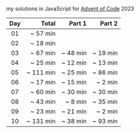 my solutions in JavaScript for [Advent of Code](https://adventofcode.com/) 2023

| Day | Total | Part 1 | Part 2 |
| :---: | ---: | ---: | ---: |
| 01 | ~ 57 min | | |
| 02 | ~ 18 min | | |
| 03 | ~ 67 min | ~ 48 min | ~ 19 min |
| 04 | ~ 25 min | ~ 12 min | ~ 13 min |
| 05 | ~ 111 min | ~ 25 min | ~ 86 min |
| 06 | ~ 17 min | ~ 15 min | ~ 2 min |
| 07 | ~ 60 min | ~ 30 min | ~ 30 min |
| 08 | ~ 43 min | ~ 8 min | ~ 35 min |
| 09 | ~ 23 min | ~ 21 min | ~ 2 min |
| 10 | ~ 131 min | ~ 38 min | ~ 93 min |
